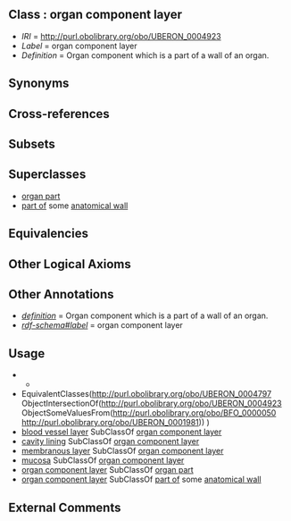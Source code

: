 
## Class : organ component layer

 * *IRI* = http://purl.obolibrary.org/obo/UBERON_0004923
 * *Label* = organ component layer
 * *Definition* = Organ component which is a part of a wall of an organ.

## Synonyms


## Cross-references


## Subsets


## Superclasses

 * [organ part](../../UBERON/64/UBERON_0000064.md)
 * [part of](../../BFO/50/BFO_0000050.md) some [anatomical wall](../../UBERON/60/UBERON_0000060.md)

## Equivalencies


## Other Logical Axioms


## Other Annotations

 * *[definition](../../IAO/15/IAO_0000115.md)* = Organ component which is a part of a wall of an organ.
 * *[rdf-schema#label](../../el/rdf-schema#label.md)* = organ component layer

## Usage

 * -
 * EquivalentClasses(<http://purl.obolibrary.org/obo/UBERON_0004797> ObjectIntersectionOf(<http://purl.obolibrary.org/obo/UBERON_0004923> ObjectSomeValuesFrom(<http://purl.obolibrary.org/obo/BFO_0000050> <http://purl.obolibrary.org/obo/UBERON_0001981>)) )
 * [blood vessel layer](../../UBERON/97/UBERON_0004797.md) SubClassOf [organ component layer](../../UBERON/23/UBERON_0004923.md)
 * [cavity lining](../../UBERON/57/UBERON_0004457.md) SubClassOf [organ component layer](../../UBERON/23/UBERON_0004923.md)
 * [membranous layer](../../UBERON/58/UBERON_0000158.md) SubClassOf [organ component layer](../../UBERON/23/UBERON_0004923.md)
 * [mucosa](../../UBERON/44/UBERON_0000344.md) SubClassOf [organ component layer](../../UBERON/23/UBERON_0004923.md)
 * [organ component layer](../../UBERON/23/UBERON_0004923.md) SubClassOf [organ part](../../UBERON/64/UBERON_0000064.md)
 * [organ component layer](../../UBERON/23/UBERON_0004923.md) SubClassOf [part of](../../BFO/50/BFO_0000050.md) some [anatomical wall](../../UBERON/60/UBERON_0000060.md)

## External Comments

